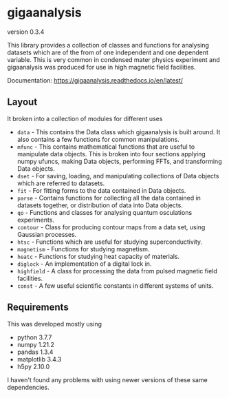# gigaanalysis

version 0.3.4

This library provides a collection of classes and functions for analysing 
datasets which are of the from of one independent and one dependent 
variable. This is very common in condensed mater physics experiment and 
gigaanalysis was produced for use in high magnetic field facilities.

Documentation: https://gigaanalysis.readthedocs.io/en/latest/

##  Layout

It broken into a collection of modules for different uses

* `data` - This contains the Data class which gigaanalysis is built around. It 
also contains a few functions for common manipulations.
* `mfunc` - This contains mathematical functions that are useful to manipulate 
data objects. This is broken into four sections applying numpy ufuncs, 
making Data objects, performing FFTs, and transforming Data objects.
* `dset` - For saving, loading, and manipulating collections of Data objects which are referred to datasets.
* `fit` - For fitting forms to the data contained in Data objects.
* `parse` - Contains functions for collecting all the data contained in 
datasets together, or distribution of data into Data objects.
* `qo` - Functions and classes for analysing quantum osculations 
experiments. 
* `contour` - Class for producing contour maps from a data set, using 
Gaussian processes. 
* `htsc` - Functions which are useful for studying superconductivity. 
* `magnetism` - Functions for studying magnetism.
* `heatc` - Functions for studying heat capacity of materials.
* `diglock` - An implementation of a digital lock in.
* `highfield` - A class for processing the data from pulsed magnetic field 
facilities. 
* `const` - A few useful scientific constants in different systems of units.


## Requirements

This was developed mostly using
* python 3.7.7
* numpy 1.21.2
* pandas 1.3.4
* matplotlib 3.4.3
* h5py 2.10.0

I haven't found any problems with using newer versions of these same 
dependencies.


